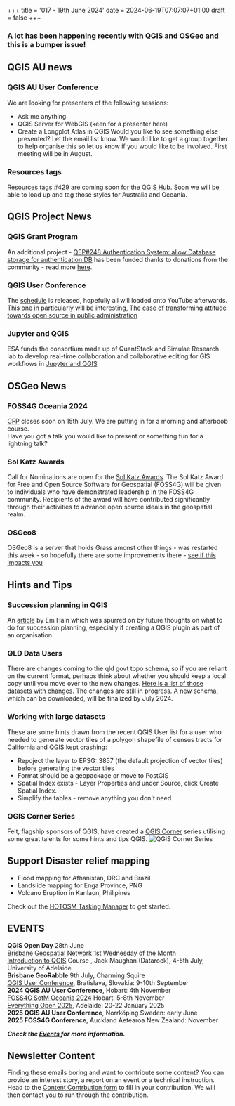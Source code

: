 +++
title = '017 - 19th June 2024'
date = 2024-06-19T07:07:07+01:00
draft = false
+++

### A lot has been happening recently with QGIS and OSGeo and this is a bumper issue!   

## QGIS AU news
### QGIS AU User Conference
We are looking for presenters of the following sessions:
- Ask me anything
- QGIS Server for WebGIS (keen for a presenter here)
- Create a Longplot Atlas in QGIS
Would you like to see something else presented? Let the email list know.
We would like to get a group together to help organise this so let us know if you would like to be involved. First meeting will be in August. 
### Resources tags
[Resources tags #429](https://github.com/qgis/QGIS-Django/pull/429) are coming soon for the [QGIS Hub](https://plugins.qgis.org/styles/?order_by=-upload_date&&is_gallery=true). Soon we will be able to load up and tag those styles for Australia and Oceania. 

## QGIS Project News
### QGIS Grant Program
An additional project - [QEP#248 Authentication System: allow Database storage for authentication DB](https://github.com/qgis/QGIS-Enhancement-Proposals/issues/248) has been funded thanks to donations from the community - read more [here](https://blog.qgis.org/2024/06/14/qgis-grant-programme-2024-update-no-2/).
### QGIS User Conference 
The [schedule](https://uc2024.qgis.sk/schedule/details/) is released, hopefully all will loaded onto YouTube afterwards. This one in particularly will be interesting, 
[The case of transforming attitude towards open source in public administration](https://talks.osgeo.org/qgis-uc2024/talk/NDHZX3/)
### Jupyter and QGIS
ESA funds the consortium made up of QuantStack and Simulae Research lab to develop real-time collaboration and collaborative editing for GIS workflows in [Jupyter and QGIS](https://blog.jupyter.org/jupytergis-d63b7adf9d0c)

## OSGeo News
### FOSS4G Oceania 2024
[CFP](https://2024.foss4g-oceania.org/#/call-for-papers) closes soon on 15th July. We are putting in for a morning and afterboob course.  
Have you got a talk you would like to present or something fun for a lightning talk?
### Sol Katz Awards
Call for Nominations are open for the [Sol Katz Awards](https://discourse.osgeo.org/t/sol-katz-award-for-geospatial-free-and-open-source-software-call-for-nominations/30793). The Sol Katz Award for Free and Open Source Software for Geospatial  (FOSS4G) will be given to individuals who have demonstrated leadership  in the FOSS4G community. Recipients of the award will have contributed  significantly through their activities to advance open source ideals in  the geospatial realm.
### OSGeo8
OSGeo8 is a server that holds Grass amonst other things -  was restarted this week - so hopefully there are some improvements there - [see if this impacts you](https://wiki.osgeo.org/wiki/SAC_Service_Status#osgeo_8)

## Hints and Tips
### Succession planning in QGIS 
An [article](https://qgis-australia.org/qgis/succession-planning/) by Em Hain which was spurred on by future thoughts on what to do for succession planning, especially if creating a QGIS plugin as part of an organisation. 
### QLD Data Users
There are changes coming to the qld govt topo schema, so if you are reliant on the current format, perhaps think about whether you should keep a local copy until you move over to the new changes. [Here is a list of those datasets with changes](https://spatial-qld-support.atlassian.net/wiki/spaces/SDS/pages/581140492/Topographic+data+schema+changes). The changes are still in progress. A new schema, which can be downloaded, will be finalized by July 2024.
### Working with large datasets
These are some hints drawn from the recent QGIS User list for a user who needed to generate vector tiles of a polygon shapefile of census tracts for California and QGIS kept crashing:
- Repoject the layer to EPSG: 3857 (the default projection of vector tiles) before generating the vector tiles
- Format should be a geopackage or move to PostGIS
- Spatial Index exists - Layer Properties and under Source, click Create Spatial Index.
- Simplify the tables - remove anything you don't need
### QGIS Corner Series
Felt, flagship sponsors of QGIS, have created a [QGIS Corner](https://youtube.com/playlist?list=PLulpFBGeM9D4TPdXnldfLS6iXRxsqzLob&si=xm3k_P-T-Z6CfimU) series utilising some great talents for some hints and tips QGIS.
![QGIS Corner Series](/images/qgis-core.png)
## Support Disaster relief mapping
- Flood mapping for Afhanistan, DRC and Brazil
- Landslide mapping for Enga Province, PNG
- Volcano Eruption in Kanlaon, Philipines

Check out the [HOTOSM Tasking Manager](https://tasks.hotosm.org/explore) to get started. 

## EVENTS 
 **QGIS Open Day** 28th June  
[Brisbane Geospatial Network](https://www.linkedin.com/groups/4182934/) 1st Wednesday of the Month  
[Introduction to QGIS](https://shop.adelaide.edu.au/konakart/Conferences---Events/Faculty-ECMS/NExUS-Professional-Development-Workshop%3A-Introduction-to-QGIS-2024/QGIS/2_3439.action) Course , Jack Maughan (Datarock), 4-5th July, University of Adelaide  
**Brisbane GeoRabble** 9th July, Charming Squire  
[QGIS User Conference](https://uc2024.qgis.sk/), Bratislava, Slovakia: 9-10th September  
**2024 QGIS AU User Conference**, Hobart: 4th November  
[FOSS4G SotM Oceania 2024](https://2024.foss4g-oceania.org/) Hobart: 5-8th November  
[Everything Open 2025](https://2025.everythingopen.au/), Adelaide: 20-22 January 2025  
 **2025 QGIS AU User Conference**, Norrköping Sweden: early June  
 **2025 FOSS4G Conference**, Auckland Aetearoa New Zealand: November  
 
 ***Check the [Events](https://qgis-australia.org/events/) for more information.***
 
## Newsletter Content
Finding these emails boring and want to contribute some content? You can provide an interest story, a report on an event or a technical instruction. Head to the [Content Contrbution form](https://forms.gle/2DPXq5Y8wqnc7KhS8) to fill in your contribution. We will then contact you to run through the contribution. 
